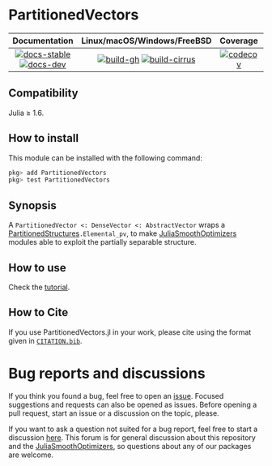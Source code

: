 # PartitionedVectors

| **Documentation** | **Linux/macOS/Windows/FreeBSD** | **Coverage** | **DOI** |
|:-----------------:|:-------------------------------:|:------------:|:-------:|
| [![docs-stable][docs-stable-img]][docs-stable-url] [![docs-dev][docs-dev-img]][docs-dev-url] | [![build-gh][build-gh-img]][build-gh-url] [![build-cirrus][build-cirrus-img]][build-cirrus-url] | [![codecov][codecov-img]][codecov-url] | [![doi][doi-img]][doi-url] |

[docs-stable-img]: https://img.shields.io/badge/docs-stable-blue.svg
[docs-stable-url]: https://JuliaSmoothOptimizers.github.io/PartitionedVectors.jl/stable
[docs-dev-img]: https://img.shields.io/badge/docs-dev-purple.svg
[docs-dev-url]: https://JuliaSmoothOptimizers.github.io/PartitionedVectors.jl/dev
[build-gh-img]: https://github.com/JuliaSmoothOptimizers/PartitionedVectors.jl/workflows/CI/badge.svg?branch=main
[build-gh-url]: https://github.com/JuliaSmoothOptimizers/PartitionedVectors.jl/actions
[build-cirrus-img]: https://img.shields.io/cirrus/github/JuliaSmoothOptimizers/PartitionedVectors.jl?logo=Cirrus%20CI
[build-cirrus-url]: https://cirrus-ci.com/github/JuliaSmoothOptimizers/PartitionedVectors.jl
[codecov-img]: https://codecov.io/gh/JuliaSmoothOptimizers/PartitionedVectors.jl/branch/main/graph/badge.svg
[codecov-url]: https://app.codecov.io/gh/JuliaSmoothOptimizers/PartitionedVectors.jl
[doi-img]: https://img.shields.io/badge/DOI-10.5281%2Fzenodo.822073-blue.svg
[doi-url]: https://doi.org/10.5281/zenodo.822073

## Compatibility
Julia ≥ 1.6.

## How to install
This module can be installed with the following command:
```julia
pkg> add PartitionedVectors
pkg> test PartitionedVectors
```

## Synopsis
A `PartitionedVector <: DenseVector <: AbstractVector` wraps a [PartitionedStructures](https://github.com/JuliaSmoothOptimizers/PartitionedStructures.jl)`.Elemental_pv`, to make [JuliaSmoothOptimizers](https://github.com/JuliaSmoothOptimizers) modules able to exploit the partially separable structure.

## How to use
Check the [tutorial](https://JuliaSmoothOptimizers.github.io/PartitionedVectors.jl/dev/tutorial/).

## How to Cite

If you use PartitionedVectors.jl in your work, please cite using the format given in [`CITATION.bib`](https://github.com/JuliaSmoothOptimizers/PartitionedVectors.jl/blob/main/CITATION.bib).

# Bug reports and discussions

If you think you found a bug, feel free to open an [issue](https://github.com/JuliaSmoothOptimizers/PartitionedVectors.jl/issues).
Focused suggestions and requests can also be opened as issues. Before opening a pull request, start an issue or a discussion on the topic, please.

If you want to ask a question not suited for a bug report, feel free to start a discussion [here](https://github.com/JuliaSmoothOptimizers/Organization/discussions). This forum is for general discussion about this repository and the [JuliaSmoothOptimizers](https://github.com/JuliaSmoothOptimizers), so questions about any of our packages are welcome.